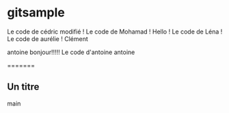 # gitsample

Le code de cédric modifié !
Le code de Mohamad !
Hello !
Le code de Léna !
Le code de aurélie !
Clément 

antoine
bonjour!!!!!
Le code d'antoine
antoine

 
=======
## Un titre
 main
